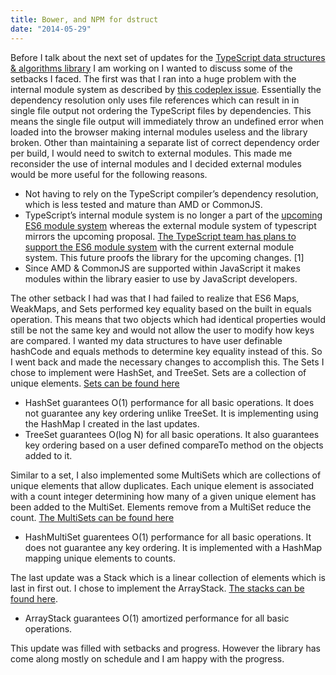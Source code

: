 ```yaml
---
title: Bower, and NPM for dstruct
date: "2014-05-29"
---
```


Before I talk about the next set of updates for the [TypeScript data structures & algorithms library](https://github.com/codystebbins/dstruct) I am working on I wanted to discuss some of the setbacks I faced. The first was that I ran into a huge problem with the internal module system as described by [this codeplex issue](https://typescript.codeplex.com/workitem/913). Essentially the dependency resolution only uses file references which can result in in single file output not ordering the TypeScript files by dependencies. This means the single file output will immediately throw an undefined error when loaded into the browser making internal modules useless and the library broken. Other than maintaining a separate list of correct dependency order per build, I would need to switch to external modules. This made me reconsider the use of internal modules and I decided external modules would be more useful for the following reasons.

* Not having to rely on the TypeScript compiler’s dependency resolution, which is less tested and mature than AMD or CommonJS.
* TypeScript’s internal module system is no longer a part of the [upcoming ES6 module system](http://wiki.ecmascript.org/doku.php?id=harmony:modules) whereas the external module system of typescript mirrors the upcoming proposal. [The TypeScript team has plans to support the ES6 module system](https://typescript.codeplex.com/discussions/446695) with the current external module system. This future proofs the library for the upcoming changes. [1]
* Since AMD & CommonJS are supported within JavaScript it makes modules within the library easier to use by JavaScript developers.

The other setback I had was that I had failed to realize that ES6 Maps, WeakMaps, and Sets performed key equality based on the built in equals operation. This means that two objects which had identical properties would still be not the same key and would not allow the user to modify how keys are compared. I wanted my data structures to have user definable hashCode and equals methods to determine key equality instead of this. So I went back and made the necessary changes to accomplish this.
The Sets I chose to implement were HashSet, and TreeSet. Sets are a collection of unique elements. [Sets can be found here](https://github.com/codystebbins/dstruct/tree/master/lib/structures/sets)

* HashSet guarantees O(1) performance for all basic operations. It does not guarantee any key ordering unlike TreeSet. It is implementing using the HashMap I created in the last updates.
* TreeSet guarantees O(log N) for all basic operations. It also guarantees key ordering based on a user defined compareTo method on the objects added to it.

Similar to a set, I also implemented some MultiSets which are collections of unique elements that allow duplicates. Each unique element is associated with a count integer determining how many of a given unique element has been added to the MultiSet. Elements remove from a MultiSet reduce the count. [The MultiSets can be found here](https://github.com/codystebbins/dstruct/tree/master/lib/structures/multiSets)

* HashMultiSet guarentees O(1) performance for all basic operations. It does not guarantee any key ordering. It is implemented with a HashMap mapping unique elements to counts.

The last update was a Stack which is a linear collection of elements which is last in first out. I chose to implement the ArrayStack. [The stacks can be found here](https://github.com/codystebbins/dstruct/tree/master/lib/structures/stacks).

* ArrayStack guarantees O(1) amortized performance for all basic operations.

This update was filled with setbacks and progress. However the library has come along mostly on schedule and I am happy with the progress.
